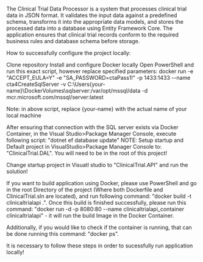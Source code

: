 The Clinical Trial Data Processor is a system that processes clinical trial data in JSON format. It validates the input data against a predefined schema, transforms it into the appropriate data models, and stores the processed data into a database using Entity Framework Core. The application ensures that clinical trial records conform to the required business rules and database schema before storage.

How to successfully configure the project locally:

Clone repository
Install and configure Docker locally
Open PowerShell and run this exact script, however replace specified parameters:
docker run -e "ACCEPT_EULA=Y" -e "SA_PASSWORD=ctaPass1!" -p 1433:1433 --name cta4CreateSqlServer -v C:\Users\{your-name}\DockerVolumes\sqlserver:/var/opt/mssql/data -d mcr.microsoft.com/mssql/server:latest

Note: in above script, replace {your-name} with the actual name of your local machine

After ensuring that connection with the SQL server exists via Docker Container, in the Visual Studio>Package Manager Console, execute following script: "dotnet ef database update" NOTE: Setup startup and Default project in VisualStudio>Package Manager Console to: "ClinicalTrial.DAL". You will need to be in the root of this project!

Change startup project in Visuatl studio to "ClinicalTrial.API" and run the solution!

If you want to build application using Docker, please use PowerShell and go in the root Directory of the project (Where both Dockerfile and ClinicalTrial.sln are located), and run following command: "docker build -t clinicaltrialapi .". Once this build is finished successfully, please run this command: "docker run -d -p 8080:80 --name clinicaltrialapi_container clinicaltrialapi" - it will run the build Image in the Docker Container.

Additionally, if you would like to check if the container is running, that can be done running this command: "docker ps".

It is necessary to follow these steps in order to sucessfully run application locally!
